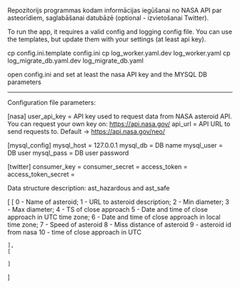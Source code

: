 Repozitorijs programmas kodam informācijas iegūšanai no NASA API par asteorīdiem, saglabāšanai datubāzē (optional - izvietošanai Twitter).

To run the app, it requires a valid config and logging config file. You can use the templates, but update them with your settings (at least api key).

cp config.ini.template config.ini
cp log_worker.yaml.dev log_worker.yaml
cp log_migrate_db.yaml.dev log_migrate_db.yaml

open config.ini and set at least the nasa API key and the MYSQL DB parameters

------------------------------------------
Configuration file parameters:

[nasa]
user_api_key = API key used to request data from NASA asteroid API. You can request your own key on: https://api.nasa.gov/
api_url = API URL to send requests to. Default -> https://api.nasa.gov/neo/

[mysql_config]
mysql_host = 127.0.0.1
mysql_db = DB name
mysql_user = DB user
mysql_pass = DB user password

[twitter]
consumer_key = 
consumer_secret = 
access_token = 
access_token_secret = 

Data structure description:
ast_hazardous and ast_safe

[
	[
		0 - Name of asteroid;
		1 - URL to asteroid description;
		2 - Min diameter;
		3 - Max diameter;
		4 - TS of close approach
		5 - Date and time of close approach in UTC time zone;
		6 - Date and time of close approach in local time zone;
		7 - Speed of asteroid
		8 - Miss distance of asteroid
		9 - asteroid id from nasa
		10 - time of close approach in UTC

	],
	[

	]
]
